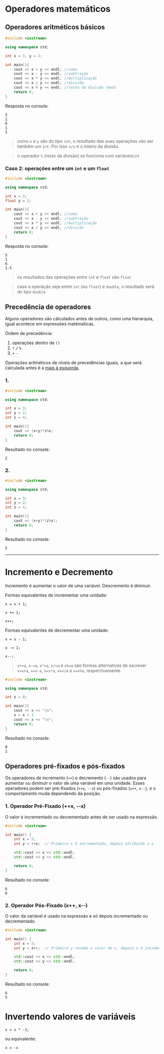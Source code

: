 # Operadores matemáticos

## Operadores aritméticos básicos

```cpp
#include <iostream>

using namespace std;

int x = 3, y = 2;

int main(){
    cout << x + y << endl; //soma
    cout << x - y << endl; //subtração
    cout << x * y << endl; //multiplicação
    cout << x / y << endl; //divisão
    cout << x % y << endl; //resto da divisão (mod)
    return 0;
}
```
Resposta no console:
```
5
1
6
1
1
```
>como `x` e `y` são do tipo `int`, o resultado das suas operações vão ser também um `int`. Por isso `x/y` é o inteiro da divisão.

> o operador `%` (resto da divisão) só funciona com variáveis`int`

### Caso 2: operações entre um `int` e um `float`

```cpp
#include <iostream>

using namespace std;

int x = 3; 
float y = 2;

int main(){
    cout << x + y << endl; //soma
    cout << x - y << endl; //subtração
    cout << x * y << endl; //multiplicação
    cout << x / y << endl; //divisão
    return 0;
}
```
Resposta no console:
```
5
1
6
1.5
```
> os resultados das operações entre `int` e `float` são `float`

> caso a operação seja entre `int` (ou `float`) e `double`, o resultado será do tipo `double`

## Precedência de operadores
Alguns operadores são cálculados antes de outros, como uma hierarquia, igual acontece em expressões matématicas.

Ordem de precedência:

1. operações dentro de `()`
2. `*` `/` `%`
3. `+` `-`

Operações aritméticos de níveis de precedências iguais, a que será calculada antes é a <ins>mais à esquerda</ins>.

### 1.
```cpp
#include <iostream>

using namespace std;

int x = 3; 
int y = 2;
int z = 4;

int main(){
    cout << (x+y)*z%x;
    return 0;
}
```
Resultado no console:
```
2
```
### 2.
```cpp
#include <iostream>

using namespace std;

int x = 3; 
int y = 2;
int z = 4;

int main(){
    cout << (x+y)*(z%x);
    return 0;
}
```
Resultado no console:
```
5
```

---
# Incremento e Decremento
Incremento é aumentar o valor de uma variável.
Descremento é diminuir.

Formas equivalentes de incrementar uma unidade:
```
x = x + 1;
```
```
x += 1;
```
```
x++;
```
Formas equivalentes de decrementar uma unidade:
```
x = x - 1;
```
```
x -= 1;
```
```
x--;
```

> `x+=a`, `x-=a`, `x*=a`, `x/=a` e `x%=a` são formas alternativas de escrever `x=x+a`, `x=x-a`, `x=x*a`, `x=x/a` e `x=x%a`, respectivamente.

```cpp
#include <iostream>

using namespace std;

int x = 0;

int main(){
    cout << x << "\n";
    x = x + 1
    cout << x << "\n";
    return 0;
}
```
Resultado no console:
```
0
1
```
## Operadores pré-fixados e pós-fixados

Os operadores de incremento (`++`) e decremento (`--`) são usados para aumentar ou diminuir o valor de uma variável em uma unidade.
Esses operadores podem ser pré-fixados (`++x`, `--x`) ou pós-fixados (`x++`, `x--`), e o comportamento muda dependendo da posição.

### 1. Operador Pré-Fixado (++x, --x)

O valor é incrementado ou decrementado antes de ser usado na expressão.
```cpp
#include <iostream>

int main() {
    int x = 5;
    int y = ++x;  // Primeiro x é incrementado, depois atribuído a y

    std::cout << x << std::endl;
    std::cout << y << std::endl;

    return 0;
}
```
Resultado no console:
```
6
6
```
### 2. Operador Pós-Fixado (x++, x--)
O valor da variável é usado na expressão e só depois incrementado ou decrementado.
```cpp
#include <iostream>

int main() {
    int x = 5;
    int y = x++;  // Primeiro y recebe o valor de x, depois x é incrementado

    std::cout << x << std::endl;
    std::cout << y << std::endl;

    return 0;
}
```
Resultado no console:
```
6
5
```
# Invertendo valores de variáveis
```
x = x * -1;
```
ou equivalente:
```
x = -x
```